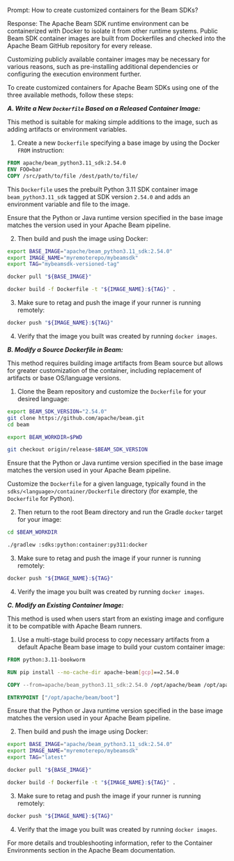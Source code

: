 Prompt:
How to create customized containers for the Beam SDKs?

Response:
The Apache Beam SDK runtime environment can be containerized with Docker to isolate it from other runtime systems. Public Beam SDK container images are built from Dockerfiles and checked into the Apache Beam GitHub repository for every release.

Customizing publicly available container images may be necessary for various reasons, such as pre-installing additional dependencies or configuring the execution environment further.

To create customized containers for Apache Beam SDKs using one of the three available methods, follow these steps:

***A. Write a New `Dockerfile` Based on a Released Container Image:***

This method is suitable for making simple additions to the image, such as adding artifacts or environment variables.

1. Create a new `Dockerfile` specifying a base image by using the Docker `FROM` instruction:

```Dockerfile
FROM apache/beam_python3.11_sdk:2.54.0
ENV FOO=bar
COPY /src/path/to/file /dest/path/to/file/
```

  This `Dockerfile` uses the prebuilt Python 3.11 SDK container image `beam_python3.11_sdk` tagged at SDK version `2.54.0` and adds an environment variable and file to the image.

  Ensure that the Python or Java runtime version specified in the base image matches the version used in your Apache Beam pipeline.

2. Then build and push the image using Docker:

```bash
export BASE_IMAGE="apache/beam_python3.11_sdk:2.54.0"
export IMAGE_NAME="myremoterepo/mybeamsdk"
export TAG="mybeamsdk-versioned-tag"

docker pull "${BASE_IMAGE}"

docker build -f Dockerfile -t "${IMAGE_NAME}:${TAG}" .
```

3. Make sure to retag and push the image if your runner is running remotely:

```bash
docker push "${IMAGE_NAME}:${TAG}"
```

4. Verify that the image you built was created by running `docker images`.

***B. Modify a Source Dockerfile in Beam:***

This method requires building image artifacts from Beam source but allows for greater customization of the container, including replacement of artifacts or base OS/language versions.

1. Clone the Beam repository and customize the `Dockerfile` for your desired language:

```bash
export BEAM_SDK_VERSION="2.54.0"
git clone https://github.com/apache/beam.git
cd beam

export BEAM_WORKDIR=$PWD

git checkout origin/release-$BEAM_SDK_VERSION
```

  Ensure that the Python or Java runtime version specified in the base image matches the version used in your Apache Beam pipeline.

  Customize the `Dockerfile` for a given language, typically found in the `sdks/<language>/container/Dockerfile` directory (for example, the `Dockerfile` for Python).

2. Then return to the root Beam directory and run the Gradle `docker` target for your image:

```bash
cd $BEAM_WORKDIR

./gradlew :sdks:python:container:py311:docker
```

3. Make sure to retag and push the image if your runner is running remotely:

```bash
docker push "${IMAGE_NAME}:${TAG}"
```

4. Verify the image you built was created by running `docker images`.

***C. Modify an Existing Container Image:***

This method is used when users start from an existing image and configure it to be compatible with Apache Beam runners.

1. Use a multi-stage build process to copy necessary artifacts from a default Apache Beam base image to build your custom container image:

```Dockerfile
FROM python:3.11-bookworm

RUN pip install --no-cache-dir apache-beam[gcp]==2.54.0

COPY --from=apache/beam_python3.11_sdk:2.54.0 /opt/apache/beam /opt/apache/beam

ENTRYPOINT ["/opt/apache/beam/boot"]
```

  Ensure that the Python or Java runtime version specified in the base image matches the version used in your Apache Beam pipeline.

2. Then build and push the image using Docker:

```bash
export BASE_IMAGE="apache/beam_python3.11_sdk:2.54.0"
export IMAGE_NAME="myremoterepo/mybeamsdk"
export TAG="latest"

docker pull "${BASE_IMAGE}"

docker build -f Dockerfile -t "${IMAGE_NAME}:${TAG}" .
```

3. Make sure to retag and push the image if your runner is running remotely:

```bash
docker push "${IMAGE_NAME}:${TAG}"
```

4. Verify that the image you built was created by running `docker images`.

For more details and troubleshooting information, refer to the Container Environments section in the Apache Beam documentation.
